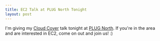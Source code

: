 ```yaml
--- 
title: EC2 Talk at PLUG North Tonight
layout: post
---
```

I'm giving my [Cloud Cover](http://cbcg.net/talks.html) talk tonight at [PLUG North](http://www.phillylinux.org/north.html). If you're in the area and are interested in EC2, come on out and join us! :)
